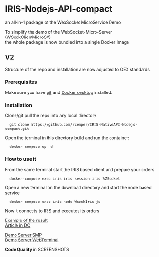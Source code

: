 
# IRIS-Nodejs-API-compact
an all-in-1 package of the WebSocket MicroService Demo 

To simplify the demo of the WebSocket-Micro-Server (WSockClientMicroSV)  
the whole package is now bundled into a single Docker Image  
## V2
 Structure of the repo and installation are now adjusted to OEX standards
### Prerequisites
Make sure you have [git](https://git-scm.com/book/en/v2/Getting-Started-Installing-Git) and [Docker desktop](https://www.docker.com/products/docker-desktop) installed.   
### Installation   
Clone/git pull the repo into any local directory  
```
  git clone https://github.com/rcemper/IRIS-NativeAPI-Nodejs-compact.git
```
Open the terminal in this directory build and run the container:   
```
  docker-compose up -d   
```
### How to use it
From the same terminal start the IRIS based client and prepare your orders   
~~~
  docker-compose exec iris iris session iris %ZSocket
~~~
Open a new terminal on the download directory and start the node based service   
~~~
  docker-compose exec iris node WsockIris.js
~~~
Now it connects to IRIS and executes its orders    

[Example of the result](https://github.com/rcemper/IRIS-NativeAPI-Nodejs-compact/blob/master/Result.JPG?view=raw)   
[Article in DC](https://community.intersystems.com/post/iris-nativeapi-nodejs-compact)   

[Demo Server SMP](https://nodejs-api-compact.demo.community.intersystems.com/csp/sys/UtilHome.csp)   
[Demo Server WebTerminal](https://nodejs-api-compact.demo.community.intersystems.com/terminal/)    
        
**Code Quality** in SCREENSHOTS   
